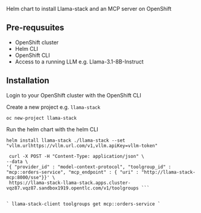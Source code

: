 Helm chart to install Llama-stack and an MCP server on OpenShift

## Pre-requsuites

* OpenShift cluster 
* Helm CLI
* OpenShift CLI
* Access to a running LLM e.g. Llama-3.1-8B-Instruct

## Installation

Login to your OpenShift cluster with the OpenShift CLI

Create a new project e.g. `llama-stack`

```
oc new-project llama-stack
```

Run the helm chart with the helm CLI

```
helm install llama-stack ./llama-stack --set "vllm.urlhttps://vllm.url.com/v1,vllm.apiKey=vllm-token"
```


```
 curl -X POST -H "Content-Type: application/json" \
--data \
'{ "provider_id" : "model-context-protocol", "toolgroup_id" : "mcp::orders-service", "mcp_endpoint" : { "uri" : "http://llama-stack-mcp:8000/sse"}}' \
 https://llama-stack-llama-stack.apps.cluster-vqz87.vqz87.sandbox1919.opentlc.com/v1/toolgroups ```
 

` llama-stack-client toolgroups get mcp::orders-service `

